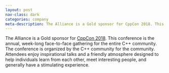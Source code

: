 ```yaml
---
layout: post
nav-class: dark
categories: company
meta-description: The Alliance is a Gold sponsor for CppCon 2018. This conference is the annual, week-long face-to-face gathering for the entire C++ community. The conference is organized by the C++ community for the community. Attendees enjoy inspirational talks and a friendly atmosphere designed to help individuals learn from each other, meet interesting people, and generally have a stimulating experience.
---
```

<p>
The Alliance is a Gold sponsor for
<a href="https://cppcon.org/history/2018/">CppCon 2018</a>. This
conference is the annual, week-long face-to-face gathering for the
entire C++ community. The conference is organized by the C++ community
for the community. Attendees enjoy inspirational talks and a friendly
atmosphere designed to help individuals learn from each other, meet
interesting people, and generally have a stimulating experience.
</p>
